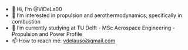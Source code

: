 - 👋 Hi, I’m @ViDeLa00
- 👀 I’m interested in propulsion and aerothermodynamics, specifically in combustion
- 🌱 I’m currently studying at TU Delft - MSc Aerospace Engineering - Propulsion and Power Profile
- 📫 How to reach me: vdelauso@gmail.com
